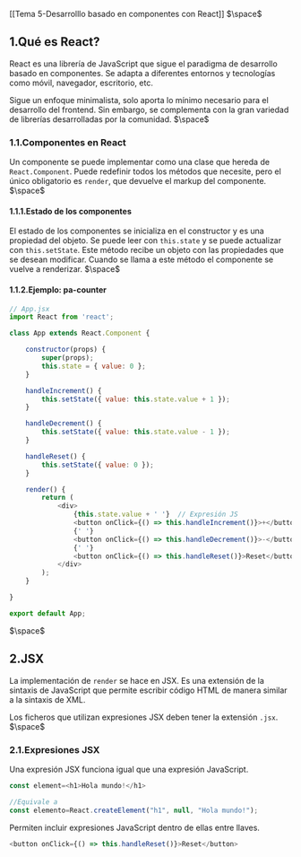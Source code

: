[[Tema 5-Desarrolllo basado en componentes con React]]
$\space$
## 1.Qué es React?
React es una librería de JavaScript que sigue el paradigma de desarrollo basado en componentes. Se adapta a diferentes entornos y tecnologías como móvil, navegador, escritorio, etc. 

Sigue un enfoque minimalista, solo aporta lo mínimo necesario para el desarrollo del frontend. Sin embargo, se complementa con la gran variedad de librerías desarrolladas por la comunidad.
$\space$
### 1.1.Componentes en React
Un componente se puede implementar como una clase que hereda de `React.Component`. Puede redefinir todos los métodos que necesite, pero el único obligatorio es `render`, que devuelve el markup del componente.
$\space$
#### 1.1.1.Estado de los componentes
El estado de los componentes se inicializa en el constructor y es una propiedad del objeto. Se puede leer con `this.state` y se puede actualizar con `this.setState`. Este método recibe un objeto con las propiedades que se desean modificar. Cuando se llama a este método el componente se vuelve a renderizar.
$\space$
#### 1.1.2.Ejemplo: pa-counter

```javascript
// App.jsx
import React from 'react';

class App extends React.Component {

    constructor(props) {
        super(props);
        this.state = { value: 0 };
    }

    handleIncrement() {
        this.setState({ value: this.state.value + 1 });
    }

    handleDecrement() {
        this.setState({ value: this.state.value - 1 });
    }

    handleReset() {
        this.setState({ value: 0 });
    }

    render() {
        return (
            <div>
                {this.state.value + ' '}  // Expresión JS
                <button onClick={() => this.handleIncrement()}>+</button>
                {' '}
                <button onClick={() => this.handleDecrement()}>-</button>
                {' '}
                <button onClick={() => this.handleReset()}>Reset</button>
            </div>
        );
    }

}

export default App;
```
$\space$
## 2.JSX
La implementación de `render` se hace en JSX. Es una extensión de la sintaxis de JavaScript que permite escribir código HTML de manera similar a la sintaxis de XML.

Los ficheros que utilizan expresiones JSX deben tener la extensión `.jsx`.
$\space$
### 2.1.Expresiones JSX
Una expresión JSX funciona igual que una expresión JavaScript.

```javascript
const element=<h1>Hola mundo!</h1>

//Equivale a 
const elemento=React.createElement("h1", null, "Hola mundo!");
```

Permiten incluir expresiones JavaScript dentro de ellas entre llaves.

```javascript
<button onClick={() => this.handleReset()}>Reset</button>
```
